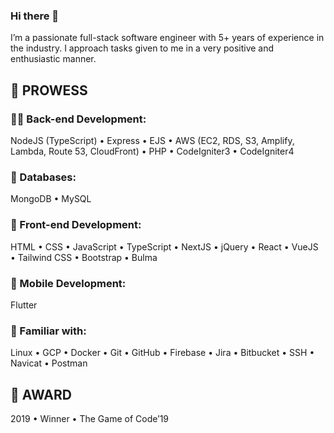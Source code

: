 ### Hi there 👋

I’m a passionate full-stack software engineer with 5+ years of experience in the industry. I approach tasks given to me in a very positive and enthusiastic manner.

## 💪 PROWESS

### **🧑‍💻 Back-end Development:**
NodeJS (TypeScript) • Express • EJS • AWS (EC2, RDS, S3, Amplify, Lambda, Route 53, CloudFront) • PHP • CodeIgniter3 • CodeIgniter4

### **📄 Databases:**
MongoDB • MySQL

### **🎨 Front-end Development:**
HTML • CSS • JavaScript • TypeScript • NextJS • jQuery • React • VueJS • Tailwind CSS • Bootstrap • Bulma

### **📱 Mobile Development:**
Flutter

### **🥱 Familiar with:**
Linux • GCP • Docker • Git • GitHub • Firebase • Jira • Bitbucket • SSH • Navicat • Postman

## 🥇 AWARD
2019 • Winner • The Game of Code’19
